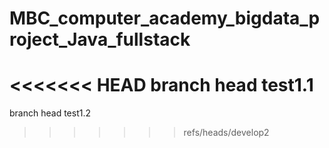 # MBC_computer_academy_bigdata_project_Java_fullstack
<<<<<<< HEAD
branch head test1.1
=======
branch head test1.2
>>>>>>> refs/heads/develop2

